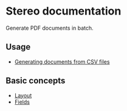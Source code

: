 # Stereo documentation

Generate PDF documents in batch.

## Usage

* [Generating documents from CSV files](generating-from-csv.md)

## Basic concepts

* [Layout](layout.md)
* [Fields](fields.md)
